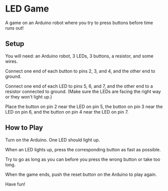 # LED Game

A game on an Arduino robot where you try to press buttons before time runs out!

## Setup

You will need: an Arduino robot, 3 LEDs, 3 buttons, a resistor, and some wires.

Connect one end of each button to pins 2, 3, and 4, and the other end to ground.

Connect one end of each LED to pins 5, 6, and 7, and the other end to a resistor connected to ground.
(Make sure the LEDs are facing the right way or they won't light up.)

Place the button on pin 2 near the LED on pin 5,
the button on pin 3 near the LED on pin 6,
and the button on pin 4 near the LED on pin 7.

## How to Play

Turn on the Arduino. One LED should light up.

When an LED lights up, press the corresponding button as fast as possible.

Try to go as long as you can before you press the wrong button or take too long.

When the game ends, push the reset button on the Arduino to play again.

Have fun!